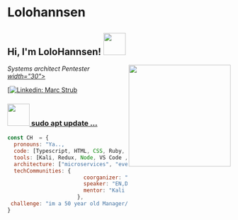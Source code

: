# Lolohannsen
<h2> Hi, I'm LoloHannsen! <img src="https://media.giphy.com/media/1C8bHHJturSx2/giphy.gif" width="50"></h2>
<img align='right' src="https://media.giphy.com/media/dDwicM3uFUqfC/giphy.gif" width="230">
<p><em>Systems architect Pentester <a href="https://blank.page/">width="30">
</em></p>

[![Linkedin: Marc Strub](www.linkedin.com/in/marcstrub)


### <img src="https://media.giphy.com/media/VgCDAzcKvsR6OM0uWg/giphy.gif" width="50"> sudo apt update ...  

```javascript
const CH  = {
  pronouns: "Ya..,
  code: [Typescript, HTML, CSS, Ruby, Python, Java],
  tools: [Kali, Redux, Node, VS Code , Styled-Components, Jest, Docker],
  architecture: ["microservices", "event-driven", "design system pattern"],
  techCommunities: {
                        coorganizer: "myHome",
                        speaker: "EN,DE",
                        mentor: "Kali Linux"
                      },
 challenge: "im a 50 year old Manager/Geek, Father of 3 Boy's with Autism, Python actully my real 😍 "
}
```
